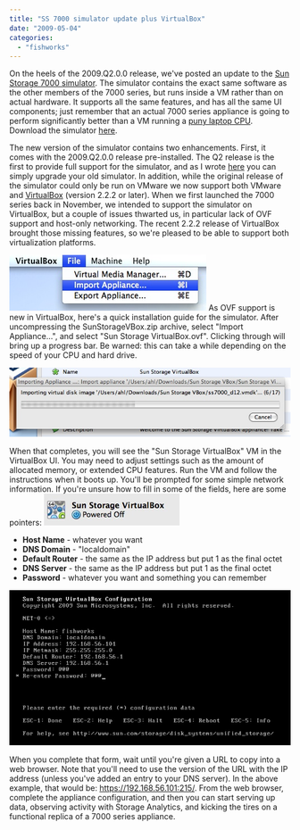```yaml
---
title: "SS 7000 simulator update plus VirtualBox"
date: "2009-05-04"
categories: 
  - "fishworks"
---
```


On the heels of the 2009.Q2.0.0 release, we've posted an update to the [Sun Storage 7000 simulator](http://dtrace.org/blogs/ahl/fishworks_vm). The simulator contains the exact same software as the other members of the 7000 series, but runs inside a VM rather than on actual hardware. It supports all the same features, and has all the same UI components; just remember that an actual 7000 series appliance is going to perform significantly better than a VM running a [puny laptop CPU](http://blogs.sun.com/bmc/entry/moore_s_outlaws). Download the simulator [here](http://www.sun.com/storage/disk_systems/unified_storage/resources.jsp).

The new version of the simulator contains two enhancements. First, it comes with the 2009.Q2.0.0 release pre-installed. The Q2 release is the first to provide full support for the simulator, and as I wrote [here](http://dtrace.org/blogs/ahl/sun_storage_7000_simulator_upgrade) you can simply upgrade your old simulator. In addition, while the original release of the simulator could only be run on VMware we now support both VMware and [VirtualBox](http://www.virtualbox.org/) (version 2.2.2 or later). When we first launched the 7000 series back in November, we intended to support the simulator on VirtualBox, but a couple of issues thwarted us, in particular lack of OVF support and host-only networking. The recent 2.2.2 release of VirtualBox brought those missing features, so we're pleased to be able to support both virtualization platforms.

![](images/vbox_import.jpg) As OVF support is new in VirtualBox, here's a quick installation guide for the simulator. After uncompressing the SunStorageVBox.zip archive, select "Import Appliance...", and select "Sun Storage VirtualBox.ovf". Clicking through will bring up a progress bar. Be warned: this can take a while depending on the speed of your CPU and hard drive.

![](images/vbox_progress.jpg)

When that completes, you will see the "Sun Storage VirtualBox" VM in the VirtualBox UI. You may need to adjust settings such as the amount of allocated memory, or extended CPU features. Run the VM and follow the instructions when it boots up. You'll be prompted for some simple network information. If you're unsure how to fill in some of the fields, here are some pointers: ![](images/vbox_simulator.jpg)

- **Host Name** - whatever you want
- **DNS Domain** - "localdomain"
- **Default Router** - the same as the IP address but put 1 as the final octet
- **DNS Server** - the same as the IP address but put 1 as the final octet
- **Password** - whatever you want and something you can remember

![](images/vbox_aktty.jpg)

When you complete that form, wait until you're given a URL to copy into a web browser. Note that you'll need to use the version of the URL with the IP address (unless you've added an entry to your DNS server). In the above example, that would be: https://192.168.56.101:215/. From the web browser, complete the appliance configuration, and then you can start serving up data, observing activity with Storage Analytics, and kicking the tires on a functional replica of a 7000 series appliance.
